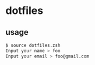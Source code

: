 # dotfiles

## usage

```sh
$ source dotfiles.zsh
Input your name > foo
Input your email > foo@gmail.com
```
